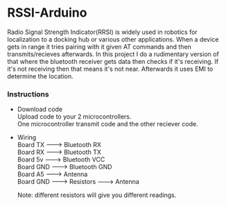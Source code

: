 # RSSI-Arduino
Radio Signal Strength Indicator(RRSI) is widely used in robotics for localization to a docking hub or various other applications.  When a device gets in range it tries pairing with it given AT commands and then transmits/recieves afterwards.  In this project I do a rudimentary version of that where the bluetooth receiver gets data then checks if it's receiving.  If it's not receiving then that means it's not near.  Afterwards it uses EMI to determine the location.


### Instructions

- Download code <br />
  Upload code to your 2 microcontrollers. <br /> 
  One microcontroller transmit code and the other reciever code. <br />

- Wiring <br />
  Board TX  ---> Bluetooth RX <br />
  Board RX  ---> Bluetooth TX <br />
  Board 5v  ---> Bluetooth VCC <br />
  Board GND ---> Bluetooth GND <br />
  Board A5  ---> Antenna <br />
  Board GND ---> Resistors ---> Antenna <br />
  
  Note: different resistors will give you different readings.
